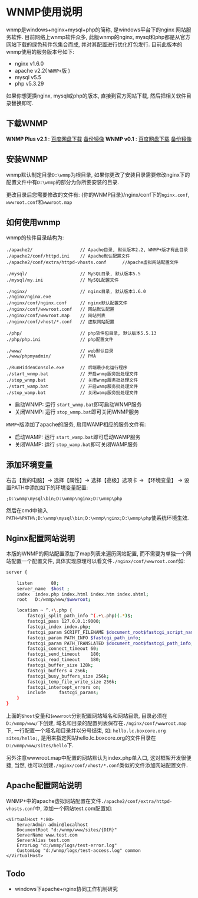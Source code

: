WNMP使用说明
============

wnmp是windows+nginx+mysql+php的简称, 是windows平台下的nginx 网站服务软件. 目前网络上wnmp软件众多, 此版wnmp的nginx, mysql和php都是从官方网站下载的绿色软件包集合而成, 并对其配置进行优化打包发行.
目前此版本的wnmp使用的服务版本号如下:  

- nginx v1.6.0
- apache v2.2( `WNMP+`版 )
- mysql v5.5
- php v5.3.29

如果你想更换nginx, mysql或php的版本, 直接到官方网站下载, 然后把相关软件目录替换即可.

下载WNMP
-----------------
__WNMP Plus v2.1__ : [百度网盘下载](http://pan.baidu.com/s/1pK82pOf)  [备份镜像](http://mirrors.mianfeibang.cn/wnmp/wnmp_plus_v2.1.zip) 
__WNMP v0.1__ : [百度网盘下载](http://pan.baidu.com/s/1i4KjMw1) [备份镜像](http://mirrors.mianfeibang.cn/wnmp/wnmp_v0.1.zip)  

安装WNMP
------------------
wnmp默认制定目录`D:\wnmp`为根目录, 如果你更改了安装目录需要修改nginx下的配置文件中有`D:\wnmp`的部分为你所要安装的目录.

更改目录后您需要修改的文件有:
{你的WNMP目录}/nginx/conf下的`nginx.conf`, `wwwroot.conf`和`wwwroot.map`

如何使用wnmp
-----------------

wnmp的软件目录结构为:
```
./apache2/                  // Apache目录, 默认版本2.2, WNMP+版才有此目录
./apache2/conf/httpd.ini    // Apache默认配置文件
./apache2/conf/extra/httpd-vhosts.conf      //Apache虚拟网站配置文件
    
./mysql/                    // MySQL目录, 默认版本5.5
./mysql/my.ini              // MySQL配置文件

./nginx/                    // nginx目录, 默认版本1.6.0
./nginx/nginx.exe
./nginx/conf/nginx.conf     // nginx默认配置文件
./nginx/conf/wwwroot.conf   // 网站默认配置 
./nginx/conf/wwwroot.map    // 网站列表
./nginx/conf/vhost/*.conf   // 虚拟网站配置

./php/                      // php软件包目录, 默认版本5.5.13
./php/php.ini               // php配置文件

./www/                      // web默认目录
./www/phpmyadmin/           // PMA

./RunHiddenConsole.exe      // 后端最小化运行程序
./start_wnmp.bat            // 开启wnmp服务批处理文件
./stop_wnmp.bat             // 关闭wnmp服务批处理文件
./start_wamp.bat            // 开启wamp服务批处理文件
./stop_wamp.bat             // 关闭wamp服务批处理文件
```

- 启动WNMP: 运行 `start_wnmp.bat`即可启动WNMP服务
- 关闭WNMP: 运行 `stop_wnmp.bat`即可关闭WNMP服务

`WNMP+`版添加了apache的服务, 启用WAMP相应的服务文件有:

- 启动WAMP: 运行 `start_wamp.bat`即可启动WAMP服务
- 关闭WAMP: 运行 `stop_wamp.bat`即可关闭WAMP服务

添加环境变量
-----------------
右击【我的电脑】-> 选择【属性】-> 选择【高级】选项卡 ->  【环境变量】 ->  设置PATH中添加如下的环境变量配置: 

`;D:\wnmp\mysql\bin;D:\wnmp\nginx;D:\wnmp\php`

然后在cmd中输入`PATH=%PATH%;D:\wnmp\mysql\bin;D:\wnmp\nginx;D:\wnmp\php`使系统环境生效.


Nginx配置网站说明
-----------------

本版的WNMP的网站配置添加了map列表来遍历网站配置, 而不需要为单独一个网站配置一个配置文件, 具体实现原理可以看文件`./nginx/conf/wwwroot.conf`如:

```bash
server {
    
    listen       80; 
    server_name  $host ;
    index  index.php index.html index.htm index.shtml;
    root   D:/wnmp/www/$wwwroot;

    location ~ ^.+\.php {
        fastcgi_split_path_info ^(.+\.php)(.*)$;
        fastcgi_pass 127.0.0.1:9000;
        fastcgi_index index.php;
        fastcgi_param SCRIPT_FILENAME $document_root$fastcgi_script_name;
        fastcgi_param PATH_INFO $fastcgi_path_info;
        fastcgi_param PATH_TRANSLATED $document_root$fastcgi_path_info;
        fastcgi_connect_timeout 60;
        fastcgi_send_timeout    180;
        fastcgi_read_timeout    180;
        fastcgi_buffer_size 128k;
        fastcgi_buffers 4 256k;
        fastcgi_busy_buffers_size 256k;
        fastcgi_temp_file_write_size 256k;
        fastcgi_intercept_errors on;
        include     fastcgi_params;      
    }
}
```

上面的`$host`变量和`$wwwroot`分别配置网站域名和网站目录, 目录必须在`D:/wnmp/www/`下创建, 域名和目录的配置列表保存在`./nginx/conf/wwwroot.map`下, 一行配置一个域名和目录并以分号结束, 如: 
`hello.lc.boxcore.org       sites/hello;`, 是用来指定网站hello.lc.boxcore.org的文件目录在`D:/wnmp/www/sites/hello`下.

另外注意wwwroot.map中配置的网站默认为index.php单入口, 这对框架开发很便捷, 当然, 也可以创建`./nginx/conf/vhost/*.conf`类似的文件添加网站配置文件. 

Apache配置网站说明
------------------

WNMP+中的apache虚拟网站配置在文件`./apache2/conf/extra/httpd-vhosts.conf`中, 添加一个网站test.com配置如: 

```
<VirtualHost *:80>
    ServerAdmin admin@localhost
    DocumentRoot "d:/wnmp/www/sites/{DIR}"
    ServerName www.test.com
    ServerAlias test.com
    ErrorLog "d:/wnmp/logs/test-error.log"
    CustomLog "d:/wnmp/logs/test-access.log" common
</VirtualHost>
```



Todo
-------------------------------------
- windows下apache+nginx协同工作机制研究

